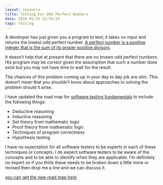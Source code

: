 ```yaml
---
layout: resource
title: Testing For Odd Perfect Numbers
date: 2010-05-25 23:55:24
tags: testing
---
```

A developer has just given you a program to test; it takes no input and returns the lowest odd perfect number. [A perfect number is a positive integer that is the sum of its proper positive divisors](http://en.wikipedia.org/wiki/Perfect_number#Odd_perfect_numbers).

It doesn’t help that at present that there are no known odd perfect numbers. His program may be correct given the assumption that such a number does exist but you may not have time to wait for the result.

The chances of this problem coming up in your day to day job are slim. This doesn’t mean that you shouldn’t know about approaches to solving the problem should it arise.

I have updated the road map for [software testing fundamentals](/resources/futures-in-software-testing-fundamentals.html) to include the following things:

 - Deductive reasoning
 - Inductive reasoning
 - Set theory from mathematic logic
 - Proof theory from mathematic logic
 - Techniques of program correctness
 - Hypothesis testing

I have no expectation for all software testers to be experts in each of these techniques or concepts. I do expect software testers to be aware of the concepts and to be able to identify when they are applicable. I’m definitely no expert so if you think these needs to be broken down a little more or revised then drop me a line and we can discuss it.

[you can get the new road map here](/files/road-map.software-testing-fundamentals.pdf)